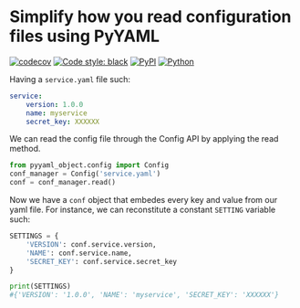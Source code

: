 # Simplify how you read configuration files using PyYAML
[![codecov](https://codecov.io/gh/EM51641/PyYAMEL-object/graph/badge.svg?token=OxgVmDwXah)](https://codecov.io/gh/EM51641/PyYAMEL-object)  [![Code style: black](https://img.shields.io/badge/code%20style-black-000000.svg)](https://github.com/psf/black) [![PyPI](https://img.shields.io/pypi/v/pyaml-object)](https://pypi.org/project/pyaml-object) [![Python](https://img.shields.io/pypi/pyversions/pyaml-object)](https://pypi.org/project/pyaml-object)


Having a ```service.yaml``` file such:
```yaml
service:
    version: 1.0.0
    name: myservice
    secret_key: XXXXXX
```

We can read the config file through the Config API by applying the read method.

```python
from pyyaml_object.config import Config
conf_manager = Config('service.yaml')
conf = conf_manager.read()
```

Now we have a ```conf``` object that embedes every key and value from our yaml file. For instance, we can reconstitute a constant ```SETTING``` variable such:

```python
SETTINGS = {
    'VERSION': conf.service.version,
    'NAME': conf.service.name,
    'SECRET_KEY': conf.service.secret_key
}

print(SETTINGS)
#{'VERSION': '1.0.0', 'NAME': 'myservice', 'SECRET_KEY': 'XXXXXX'}
```